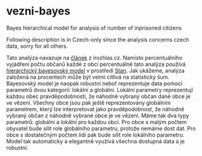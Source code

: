 # vezni-bayes
Bayes hierarchical model for analysis of number of inprisoned citizens

Following description is in Czech-only since the analysis concerns czech data, sorry for all others.

Tato analýza navazuje na [článek](https://www.irozhlas.cz/zpravy-domov/mapa-veznu_1903280600_pek?latlng=49.82127350693801|15.480000000000018|6.2427788541597335) z irozhlas.cz. Namísto percentuálního vyjádření
počtu občanů každé z obcí percentuálně tato analýza používá [hierarchický bayesovský
model](https://en.wikipedia.org/wiki/Bayesian_hierarchical_modeling) v prostředí 
[Stan](https://mc-stan.org/). Jak ukážeme, analýza založená na procentech 
může být velmi citlivá na statistický šum. 
Bayesovský model je naopak robustní neboť reprezentuje data pomocí parametrů dvou kategorií:
lokální a globální. Lokální parametry reprezentují každou obec
pravděpodobností, že náhodně vybraný občan dané obce je ve vězení. Všechny obce jsou
pak ještě reprezentovány globálním parametrem, který lze interpretovat jako pravděpodobnost, že
náhodně vybraný občan z náhodně vybrané obce je ve vězení. Máme tak dva typy parametrů:
globální a lokální pro každou obci. Pro obce s malým počtem obyvatel bude sílit role 
globálního parametru, protože nemáme dost dat. Pro obce s dostatečným počtem lidí
pak bude sílit role lokálního parametru. Model tak automaticky a elegantně využívá
všechna dostupná data a je robustní.
